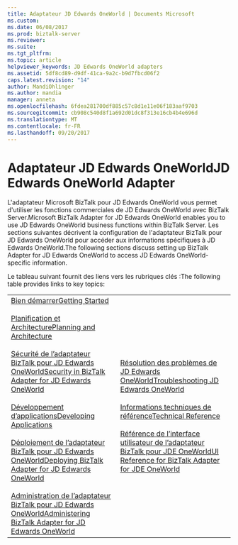 ```yaml
---
title: Adaptateur JD Edwards OneWorld | Documents Microsoft
ms.custom: 
ms.date: 06/08/2017
ms.prod: biztalk-server
ms.reviewer: 
ms.suite: 
ms.tgt_pltfrm: 
ms.topic: article
helpviewer_keywords: JD Edwards OneWorld adapters
ms.assetid: 5df8cd89-d9df-41ca-9a2c-b9d7fbcd06f2
caps.latest.revision: "14"
author: MandiOhlinger
ms.author: mandia
manager: anneta
ms.openlocfilehash: 6fdea281700df885c57c8d1e11e06f183aaf9703
ms.sourcegitcommit: cb908c540d8f1a692d01dc8f313e16cb4b4e696d
ms.translationtype: MT
ms.contentlocale: fr-FR
ms.lasthandoff: 09/20/2017
---
```

# <a name="jd-edwards-oneworld-adapter"></a><span data-ttu-id="7c49e-102">Adaptateur JD Edwards OneWorld</span><span class="sxs-lookup"><span data-stu-id="7c49e-102">JD Edwards OneWorld Adapter</span></span>
<span data-ttu-id="7c49e-103">L'adaptateur Microsoft BizTalk pour JD Edwards OneWorld vous permet d'utiliser les fonctions commerciales de JD Edwards OneWorld avec BizTalk Server.</span><span class="sxs-lookup"><span data-stu-id="7c49e-103">Microsoft BizTalk Adapter for JD Edwards OneWorld enables you to use JD Edwards OneWorld business functions within BizTalk Server.</span></span> <span data-ttu-id="7c49e-104">Les sections suivantes décrivent la configuration de l'adaptateur BizTalk pour JD Edwards OneWorld pour accéder aux informations spécifiques à JD Edwards OneWorld.</span><span class="sxs-lookup"><span data-stu-id="7c49e-104">The following sections discuss setting up BizTalk Adapter for JD Edwards OneWorld to access JD Edwards OneWorld-specific information.</span></span>  
  
 <span data-ttu-id="7c49e-105">Le tableau suivant fournit des liens vers les rubriques clés :</span><span class="sxs-lookup"><span data-stu-id="7c49e-105">The following table provides links to key topics:</span></span>  
  
|||  
|-|-|  
|[<span data-ttu-id="7c49e-106">Bien démarrer</span><span class="sxs-lookup"><span data-stu-id="7c49e-106">Getting Started</span></span>](../core/getting-started-with-biztalk-adapter-for-jd-edwards-oneworld.md)<br /><br /> [<span data-ttu-id="7c49e-107">Planification et Architecture</span><span class="sxs-lookup"><span data-stu-id="7c49e-107">Planning and Architecture</span></span>](../core/planning-and-architecture17.md)<br /><br /> [<span data-ttu-id="7c49e-108">Sécurité de l’adaptateur BizTalk pour JD Edwards OneWorld</span><span class="sxs-lookup"><span data-stu-id="7c49e-108">Security in BizTalk Adapter for JD Edwards OneWorld</span></span>](../core/security-in-biztalk-adapter-for-jd-edwards-oneworld.md)<br /><br /> [<span data-ttu-id="7c49e-109">Développement d’applications</span><span class="sxs-lookup"><span data-stu-id="7c49e-109">Developing Applications</span></span>](../core/developing-applications3.md)<br /><br /> [<span data-ttu-id="7c49e-110">Déploiement de l’adaptateur BizTalk pour JD Edwards OneWorld</span><span class="sxs-lookup"><span data-stu-id="7c49e-110">Deploying BizTalk Adapter for JD Edwards OneWorld</span></span>](../core/deploying-biztalk-adapter-for-jd-edwards-oneworld.md)<br /><br /> [<span data-ttu-id="7c49e-111">Administration de l’adaptateur BizTalk pour JD Edwards OneWorld</span><span class="sxs-lookup"><span data-stu-id="7c49e-111">Administering BizTalk Adapter for JD Edwards OneWorld</span></span>](../core/administering-biztalk-adapter-for-jd-edwards-oneworld.md)|[<span data-ttu-id="7c49e-112">Résolution des problèmes de JD Edwards OneWorld</span><span class="sxs-lookup"><span data-stu-id="7c49e-112">Troubleshooting JD Edwards OneWorld</span></span>](../core/troubleshooting-jd-edwards-oneworld.md)<br /><br /> [<span data-ttu-id="7c49e-113">Informations techniques de référence</span><span class="sxs-lookup"><span data-stu-id="7c49e-113">Technical Reference</span></span>](../core/technical-reference1.md)<br /><br /> [<span data-ttu-id="7c49e-114">Référence de l’interface utilisateur de l’adaptateur BizTalk pour JDE OneWorld</span><span class="sxs-lookup"><span data-stu-id="7c49e-114">UI Reference for BizTalk Adapter for JDE OneWorld</span></span>](../core/ui-reference-for-biztalk-adapter-for-jde-oneworld.md)|